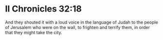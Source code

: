 # II Chronicles 32:18

And they shouted it with a loud voice in the language of Judah to the people of Jerusalem who were on the wall, to frighten and terrify them, in order that they might take the city.
